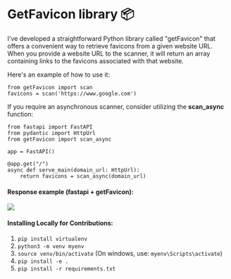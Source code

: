 # GetFavicon library 📦

I've developed a straightforward Python library called "getFavicon" that offers a convenient way to retrieve favicons from a given website URL. When you provide a website URL to the scanner, it will return an array containing links to the favicons associated with that website.

Here's an example of how to use it:

```
from getFavicon import scan
favicons = scan('https://www.google.com')
```

If you require an asynchronous scanner, consider utilizing the **scan_async** function:

```
from fastapi import FastAPI
from pydantic import HttpUrl
from getFavicon import scan_async

app = FastAPI()

@app.get("/")
async def serve_main(domain_url: HttpUrl):
    return favicons = scan_async(domain_url)
```

#### Response example (fastapi + getFavicon):

<img src="https://i.imgur.com/JuWLbsd.png"/>

<br/>

#### Installing Locally for Contributions:

1. `pip install virtualenv`
2. `python3 -m venv myenv`
3. `source venv/bin/activate`
   (On windows, use: `myenv\Scripts\activate`)
4. `pip install -e .`
5. `pip install -r requirements.txt`
